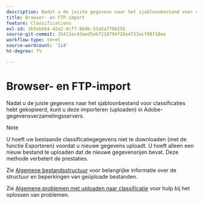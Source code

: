 ```yaml
---
description: Nadat u de juiste gegevens naar het sjabloonbestand voor classificaties hebt gekopieerd, kunt u deze importeren (uploaden) in Adobe-gegevensverzamelingsservers.
title: Browser- en FTP-import
feature: Classifications
exl-id: 3b5eb6b4-42a2-4cf7-864b-33a5a7766255
source-git-commit: 35413ac43eed5ab7218794f26e4753acf08f18ee
workflow-type: tm+mt
source-wordcount: '114'
ht-degree: 7%

---
```


# Browser- en FTP-import

Nadat u de juiste gegevens naar het sjabloonbestand voor classificaties hebt gekopieerd, kunt u deze importeren (uploaden) in Adobe-gegevensverzamelingsservers.

>[!NOTE]
>
>U hoeft uw bestaande classificatiegegevens niet te downloaden (met de functie Exporteren) voordat u nieuwe gegevens uploadt. U hoeft alleen een nieuw bestand te uploaden dat de nieuwe gegevensrijen bevat. Deze methode verbetert de prestaties.

Zie [Algemene bestandsstructuur](/help/components/classifications/importer/c-saint-data-files.md) voor belangrijke informatie over de structuur en beperkingen van geüploade bestanden.

Zie [Algemene problemen met uploaden naar classificatie](https://helpx.adobe.com/analytics/kb/common-saint-upload-issues.html) voor hulp bij het oplossen van problemen.
